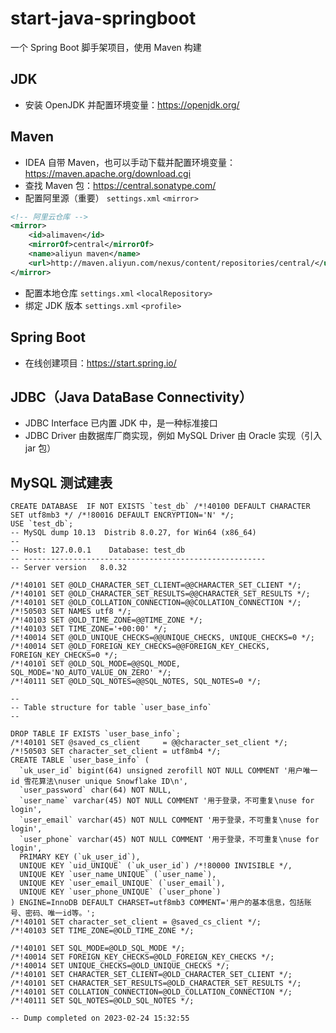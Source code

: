 # start-java-springboot
 一个 Spring Boot 脚手架项目，使用 Maven 构建


## JDK
- 安装 OpenJDK 并配置环境变量：https://openjdk.org/


## Maven
- IDEA 自带 Maven，也可以手动下载并配置环境变量：https://maven.apache.org/download.cgi
- 查找 Maven 包：https://central.sonatype.com/
- 配置阿里源（重要） `settings.xml` `<mirror>`
```xml
<!-- 阿里云仓库 -->
<mirror>
    <id>alimaven</id>
    <mirrorOf>central</mirrorOf>
    <name>aliyun maven</name>
    <url>http://maven.aliyun.com/nexus/content/repositories/central/</url>
</mirror>
```
- 配置本地仓库 `settings.xml` `<localRepository>`
- 绑定 JDK 版本 `settings.xml` `<profile>`


## Spring Boot
- 在线创建项目：https://start.spring.io/


## JDBC（Java DataBase Connectivity）
- JDBC Interface 已内置 JDK 中，是一种标准接口
- JDBC Driver 由数据库厂商实现，例如 MySQL Driver 由 Oracle 实现（引入 jar 包）


## MySQL 测试建表
```roomsql
CREATE DATABASE  IF NOT EXISTS `test_db` /*!40100 DEFAULT CHARACTER SET utf8mb3 */ /*!80016 DEFAULT ENCRYPTION='N' */;
USE `test_db`;
-- MySQL dump 10.13  Distrib 8.0.27, for Win64 (x86_64)
--
-- Host: 127.0.0.1    Database: test_db
-- ------------------------------------------------------
-- Server version	8.0.32

/*!40101 SET @OLD_CHARACTER_SET_CLIENT=@@CHARACTER_SET_CLIENT */;
/*!40101 SET @OLD_CHARACTER_SET_RESULTS=@@CHARACTER_SET_RESULTS */;
/*!40101 SET @OLD_COLLATION_CONNECTION=@@COLLATION_CONNECTION */;
/*!50503 SET NAMES utf8 */;
/*!40103 SET @OLD_TIME_ZONE=@@TIME_ZONE */;
/*!40103 SET TIME_ZONE='+00:00' */;
/*!40014 SET @OLD_UNIQUE_CHECKS=@@UNIQUE_CHECKS, UNIQUE_CHECKS=0 */;
/*!40014 SET @OLD_FOREIGN_KEY_CHECKS=@@FOREIGN_KEY_CHECKS, FOREIGN_KEY_CHECKS=0 */;
/*!40101 SET @OLD_SQL_MODE=@@SQL_MODE, SQL_MODE='NO_AUTO_VALUE_ON_ZERO' */;
/*!40111 SET @OLD_SQL_NOTES=@@SQL_NOTES, SQL_NOTES=0 */;

--
-- Table structure for table `user_base_info`
--

DROP TABLE IF EXISTS `user_base_info`;
/*!40101 SET @saved_cs_client     = @@character_set_client */;
/*!50503 SET character_set_client = utf8mb4 */;
CREATE TABLE `user_base_info` (
  `uk_user_id` bigint(64) unsigned zerofill NOT NULL COMMENT '用户唯一id 雪花算法\nuser unique Snowflake ID\n',
  `user_password` char(64) NOT NULL,
  `user_name` varchar(45) NOT NULL COMMENT '用于登录，不可重复\nuse for login',
  `user_email` varchar(45) NOT NULL COMMENT '用于登录，不可重复\nuse for login',
  `user_phone` varchar(45) NOT NULL COMMENT '用于登录，不可重复\nuse for login',
  PRIMARY KEY (`uk_user_id`),
  UNIQUE KEY `uid_UNIQUE` (`uk_user_id`) /*!80000 INVISIBLE */,
  UNIQUE KEY `user_name_UNIQUE` (`user_name`),
  UNIQUE KEY `user_email_UNIQUE` (`user_email`),
  UNIQUE KEY `user_phone_UNIQUE` (`user_phone`)
) ENGINE=InnoDB DEFAULT CHARSET=utf8mb3 COMMENT='用户的基本信息，包括账号、密码、唯一id等。';
/*!40101 SET character_set_client = @saved_cs_client */;
/*!40103 SET TIME_ZONE=@OLD_TIME_ZONE */;

/*!40101 SET SQL_MODE=@OLD_SQL_MODE */;
/*!40014 SET FOREIGN_KEY_CHECKS=@OLD_FOREIGN_KEY_CHECKS */;
/*!40014 SET UNIQUE_CHECKS=@OLD_UNIQUE_CHECKS */;
/*!40101 SET CHARACTER_SET_CLIENT=@OLD_CHARACTER_SET_CLIENT */;
/*!40101 SET CHARACTER_SET_RESULTS=@OLD_CHARACTER_SET_RESULTS */;
/*!40101 SET COLLATION_CONNECTION=@OLD_COLLATION_CONNECTION */;
/*!40111 SET SQL_NOTES=@OLD_SQL_NOTES */;

-- Dump completed on 2023-02-24 15:32:55
```

